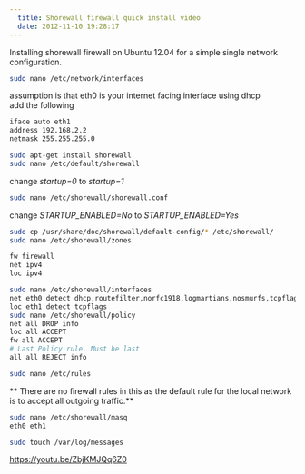 ```yaml
---
  title: Shorewall firewall quick install video
  date: 2012-11-10 19:28:17
---
```


Installing shorewall firewall on Ubuntu 12.04 for a simple single
network configuration.

```bash
sudo nano /etc/network/interfaces
```

assumption is that eth0 is your internet facing interface using dhcp\
add the following

```bash
iface auto eth1
address 192.168.2.2
netmask 255.255.255.0

sudo apt-get install shorewall
sudo nano /etc/default/shorewall
```

change _startup=0_ to _startup=1_

```bash
sudo nano /etc/shorewall/shorewall.conf
```

change _STARTUP_ENABLED=No_ to _STARTUP_ENABLED=Yes_

```bash
sudo cp /usr/share/doc/shorewall/default-config/* /etc/shorewall/
sudo nano /etc/shorewall/zones

fw firewall
net ipv4
loc ipv4

sudo nano /etc/shorewall/interfaces
net eth0 detect dhcp,routefilter,norfc1918,logmartians,nosmurfs,tcpflags
loc eth1 detect tcpflags
sudo nano /etc/shorewall/policy
net all DROP info
loc all ACCEPT
fw all ACCEPT
# Last Policy rule. Must be last
all all REJECT info

sudo nano /etc/rules
```

\*\* There are no firewall rules in this as the default rule for the
local network is to accept all outgoing traffic.\*\*

```bash
sudo nano /etc/shorewall/masq
eth0 eth1

sudo touch /var/log/messages
```

<https://youtu.be/ZbjKMJQq6Z0>
